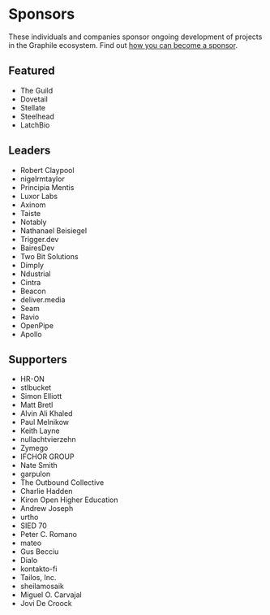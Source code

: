 # Sponsors

These individuals and companies sponsor ongoing development of projects in the
Graphile ecosystem. Find out
[how you can become a sponsor](https://graphile.org/sponsor/).

## Featured

- The Guild
- Dovetail
- Stellate
- Steelhead
- LatchBio

## Leaders

- Robert Claypool
- nigelrmtaylor
- Principia Mentis
- Luxor Labs
- Axinom
- Taiste
- Notably
- Nathanael Beisiegel
- Trigger.dev
- BairesDev
- Two Bit Solutions
- Dimply
- Ndustrial
- Cintra
- Beacon
- deliver.media
- Seam
- Ravio
- OpenPipe
- Apollo

## Supporters

- HR-ON
- stlbucket
- Simon Elliott
- Matt Bretl
- Alvin Ali Khaled
- Paul Melnikow
- Keith Layne
- nullachtvierzehn
- Zymego
- IFCHOR GROUP
- Nate Smith
- garpulon
- The Outbound Collective
- Charlie Hadden
- Kiron Open Higher Education
- Andrew Joseph
- urtho
- SIED 70
- Peter C. Romano
- mateo
- Gus Becciu
- Dialo
- kontakto-fi
- Tailos, Inc.
- sheilamosaik
- Miguel O. Carvajal
- Jovi De Croock
